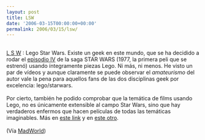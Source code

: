 ```yaml
---
layout: post
title: LSW
date: '2006-03-15T00:00:00+00:00'
permalink: 2006/03/15/lsw/
---
```

<a href="http://www.lswproject.com/" onblur="try {parent.deselectBloggerImageGracefully();} catch(e) {}">
<img alt="" border="0" style="float:left; margin:0 10px 10px 0;cursor:pointer; cursor:hand;" src="http://photos1.blogger.com/blogger/6639/1972/320/lswcomp7.jpg"/>
</a>
<br/>
<a href="http://www.lswproject.com/">L S W</a> : Lego Star Wars. Existe un geek en este mundo, que se ha decidido a rodar el <a href="http://www.imdb.com/title/tt0076759/">episodio IV</a> de la saga STAR WARS (1977, la primera peli que se estren&oacute;) usando &iacute;ntegramente piezas Lego. Ni m&aacute;s, ni menos. He visto un par de v&iacute;deos y aunque claramente se puede observar el <span style="font-style:italic;">amateurismo </span>del autor vale la pena para aquellos fans de las dos disciplinas geek por excelencia: lego/starwars.<br/>
<br/>Por cierto, tambi&eacute;n he podido comprobar que la tem&aacute;tica de films usando Lego, no es &uacute;nicamente extensible al campo Star Wars, sino que hay verdaderos enfermos que hacen pel&iacute;culas de todas las tem&aacute;ticas imaginables. M&aacute;s en <a href="http://www.portalmix.com/videos/lego/">este link</a> y en <a href="http://frunobuland.blogspot.com/2005/08/lego-y-las-pelis-que-son-juguetes-1.html">este otro</a>.<br/>
<br/>(V&iacute;a <a href="http://forfy.blogspot.com/2006/03/tienes-un-blog-habr-que-actualizar_15.html">MadWorld</a>)
